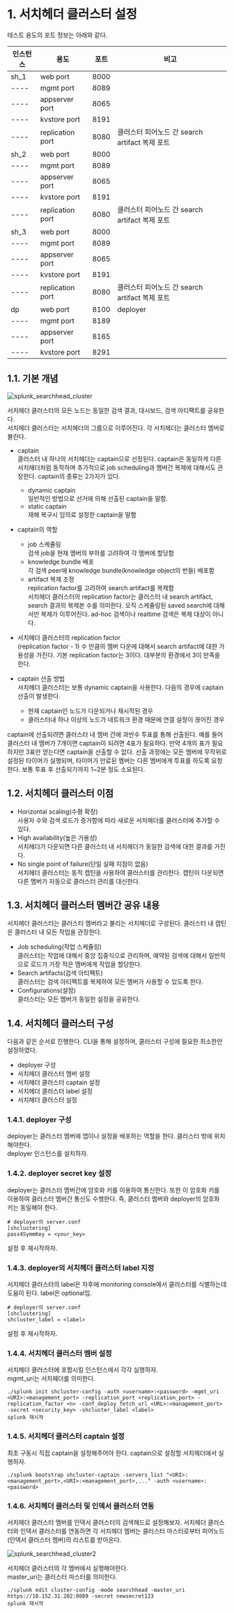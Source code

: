# 1. 서치헤더 클러스터 설정

테스트 용도의 포트 정보는 아래와 같다.

인스턴스|용도|포트|비고
---- | ---- | ---- | ----
sh_1|web port|8000|
----|mgmt port|8089|
----|appserver port|8065|
----|kvstore port|8191|
----|replication port|8080|클러스터 피어노드 간 search artifact 복제 포트
sh_2|web port|8000|
----|mgmt port|8089|
----|appserver port|8065|
----|kvstore port|8191|
----|replication port|8080|클러스터 피어노드 간 search artifact 복제 포트
sh_3|web port|8000|
----|mgmt port|8089|
----|appserver port|8065|
----|kvstore port|8191|
----|replication port|8080|클러스터 피어노드 간 search artifact 복제 포트
dp|web port|8100|deployer
----|mgmt port|8189|
----|appserver port|8165|
----|kvstore port|8291|

## 1.1. 기본 개념

![splunk_searchhead_cluster](https://user-images.githubusercontent.com/6319057/47482239-f4cfdc80-d870-11e8-93c5-c8ecd63dbedc.PNG)

서치헤더 클러스터의 모든 노드는 동일한 검색 결과, 대시보드, 검색 아티팩트를 공유한다.  
서치헤더 클러스터는 서치헤더의 그룹으로 이루어진다. 각 서치헤더는 클러스터 멤버로 불린다.  

- captain  
클러스터 내 하나의 서치헤더는 captain으로 선정된다. captain은 동일하게 다른 서치헤더처럼 동작하며 추가적으로 job scheduling과 멤버간 복제에 대해서도 관장한다. captain의 종류는 2가지가 있다.  
  - dynamic captain  
  일반적인 방법으로 선거에 의해 선출된 captain을 말함.  
  - static captain  
  재해 복구시 임의로 설정한 captain을 말함  
  
- captain의 역할  
  - job 스케쥴링  
  검색 job을 현재 멤버의 부하를 고려하여 각 멤버에 할당함  
  - knowledge bundle 배포  
  각 검색 peer에 knowledge bundle(knowledge object의 번들) 배포함  
  - artifact 복제 조정  
  replication factor를 고려하여 search artifact를 복제함  
  서치헤더 클러스터의 replication factor는 클러스터 내 search artifact, search 결과의 복제본 수를 의미한다. 오직 스케쥴링된 saved search에 대해서만 복제가 이루어진다. ad-hoc 검색이나 realtime 검색은 복제 대상이 아니다.  
  
- 서치헤더 클러스터의 replication factor  
(replication factor - 1) 수 만큼의 멤버 다운에 대해서 search artifact에 대한 가용성을 가진다. 기본 replication factor는 3이다. 대부분의 환경에서 3이 만족을 한다.  

- captain 선출 방법  
서치헤더 클러스터는 보통 dynamic captain을 사용한다. 다음의 경우에 captain 선출이 발생한다.  
  - 현재 captain인 노드가 다운되거나 재시작된 경우  
  - 클러스터내 하나 이상의 노드가 네트워크 환경 때문에 연결 설정이 끊어진 경우  
  
captain에 선출되려면 클러스터 내 멤버 간에 과반수 투표를 통해 선출된다. 예를 들어 클러스터 내 멤버가 7개이면 captain이 되려면 4표가 필요하다. 만약 4개의 표가 필요하지만 3표만 얻는다면 captain을 선출할 수 없다. 선출 과정에는 모든 멤버에 무작위로 설정된 타이머가 실행되며, 타이머가 만료된 멤버는 다른 멤버에게 투표를 하도록 요청한다. 보통 투표 후 선출되기까지 1~2분 정도 소요된다. 


## 1.2. 서치헤더 클러스터 이점

- Horizontal scaling(수평 확장)  
사용자 수와 검색 로드가 증가함에 따라 새로운 서치헤더를 클러스터에 추가할 수 있다.
- High availability(높은 가용성)  
서치헤더가 다운되면 다른 클러스터 내 서치헤더가 동일한 검색에 대한 결과를 가진다.
- No single point of failure(단일 실패 지점이 없음)  
서치헤더 클러스터는 동적 캡틴을 사용하여 클러스터를 관리한다. 캡틴이 다운되면 다른 멤버가 자동으로 클러스터 관리를 대신한다.

## 1.3. 서치헤더 클러스터 멤버간 공유 내용

서치헤더 클러스터는 클러스터 멤버라고 불리는 서치헤더로 구성된다. 클러스터 내 캡틴은 클러스터 내 모든 작업을 관장한다.  

- Job scheduling(작업 스케쥴링)  
클러스터는 작업에 대해서 중앙 집중식으로 관리하며, 예약된 검색에 대해서 일반적으로 로드가 가장 적은 멤버에게 작업을 할당한다.
- Search artifacts(검색 아티팩트)  
클러스터는 검색 아티팩트를 복제하여 모든 멤버가 사용할 수 있도록 한다.  
- Configurations(설정)  
클러스터는 모든 멤버가 동일한 설정을 공유한다.

## 1.4. 서치헤더 클러스터 구성

다음과 같은 순서로 진행한다. CLI을 통해 설정하며, 클러스터 구성에 필요한 최소한만 설정하였다.  

- deployer 구성  
- 서치헤더 클러스터 멤버 설정  
- 서치헤더 클러스터 captain 설정  
- 서치헤더 클러스터 label 설정  
- 서치헤더 클러스터 설정  

### 1.4.1. deployer 구성
deployer는 클러스터 멤버에 앱이나 설정을 배포하는 역할을 한다. 클러스터 밖에 위치해야한다.  
deployer 인스턴스를 설치하자.  

### 1.4.2. deployer secret key 설정
deployer는 클러스터 멤버간에 암호화 키를 이용하여 통신한다. 또한 이 암호화 키를 이용하여 클러스터 멤버간 통신도 수행한다. 즉, 클러스터 멤버와 deployer의 암호화 키는 동일해야 한다.  

```
# deployer의 server.conf
[shclustering]
pass4SymmKey = <your_key>
```

설정 후 재시작하자.

### 1.4.3. deployer의 서치헤더 클러스터 label 지정
서치헤더 클러스터의 label은 차후에 monitoring console에서 클러스터를 식별하는데 도움이 된다. label은 optional임.

```
# deployer의 server.conf
[shclustering]
shcluster_label = <label>
```

설정 후 재시작하자.

### 1.4.4. 서치헤더 클러스터 멤버 설정
서치헤더 클러스터에 포함시킬 인스턴스에서 각각 실행하자.  
mgmt_uri는 서치헤더를 의미한다.  

```
./splunk init shcluster-config -auth <username>:<password> -mgmt_uri <URI>:<management_port> -replication_port <replication_port> -replication_factor <n> -conf_deploy_fetch_url <URL>:<management_port> -secret <security_key> -shcluster_label <label>
splunk 재시작
```

### 1.4.5. 서치헤더 클러스터 captain 설정
최초 구동시 직접 captain을 설정해주어야 한다. captain으로 설정할 서치헤더에서 실행하자.

```
./splunk bootstrap shcluster-captain -servers_list "<URI>:<management_port>,<URI>:<management_port>,..." -auth <username>:<password>
```

### 1.4.6. 서치헤더 클러스터 및 인덱서 클러스터 연동
서치헤더 클러스터 멤버를 인덱서 클러스터의 검색헤드로 설정해보자. 서치헤더 클러스터와 인덱서 클러스터를 연동하면 각 서치헤더 멤버는 클러스터 마스터로부터 피어노드(인덱서 클러스터 멤버)의 리스트를 받아온다.  

![splunk_searchhead_cluster2](https://user-images.githubusercontent.com/6319057/47487622-be4c8e80-d87d-11e8-862d-604bcf5a7a19.PNG)

서치헤더 클러스터의 각 멤버에서 실행해야한다.  
master_uri는 클러스터 마스터를 의미한다.  

```
./splunk edit cluster-config -mode searchhead -master_uri https://10.152.31.202:8089 -secret newsecret123
splunk 재시작
```


